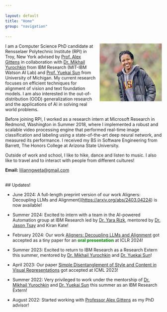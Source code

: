 ```yaml
---

layout: default
title: "Home"
group: "navigation"

---
```

<!-- <style>
img {
  border-radius: 50%;
}
</style> -->

<!-- <img style="float: right;" src="picture.png" height="250px" width="200px"> -->

<img style="float: right; padding: 0px 0px 10px 10px;" class="portrait" src="picture.png" width="200px">


I am a Computer Science PhD candidate at Rensselaer Polytechnic Institute (RPI) in Troy, New York advised by <a href="https://www.cs.rpi.edu/~gittea/">Prof. Alex Gittens</a> in collaboration with <a href="https://moonfolk.github.io">Dr. Mikhail Yurochkin</a> from IBM Research (MIT-IBM Watson AI Lab) and <a href="https://yuekai.github.io">Prof. Yuekai Sun</a> from University of Michigan. My current research focuses on efficient techniques for alignment of vision and text foundation models. I am also interested in the out-of-distribution (OOD) generalization research and the applications of AI in solving real world problems.

Before joining RPI, I worked as a research intern at Microsoft Research in Redmond, Washington in Summer 2018, where I implemented a robust and scalable video processing engine that performed real-time image classification and labeling using a state-of-the-art deep neural network, and measured its performance. I received my BS in Software Engineering from Barrett, The Honors College at Arizona State University.

<!-- In summer 2020, I had the opportunity to intern at IBM Research in Yorktown Heights New York, where I used Machine Learning and Natural Language Processing techniques to determine how vulnerabilities will most likely be exploited and by who. -->
Outside of work and school, I like to hike, dance and listen to music. I also like to travel and to interact with people from different cultures! 

<b>Email:</b> lilianngweta@gmail.com


<br>
## Updates! 

* June 2024: A full-length preprint version of our work Aligners: Decoupling LLMs and Alignment](https://arxiv.org/abs/2403.04224) is now available!

* Summer 2024: Excited to intern with a team in the AI-powered Automation group at IBM Research led by [Dr. Yara Rizk](https://scholar.google.com/citations?user=llV-0hwAAAAJ&hl=en), mentored by [Dr. Jason Tsay](https://www.jsntsay.com/) and Kiran Kate!

* February 2024: Our work [Aligners: Decoupling LLMs and Alignment](https://arxiv.org/abs/2403.04224) got accepted as a tiny paper for an <span style="color:green">**oral presentation**</span> at ICLR 2024!

* Summer 2023: Excited to return to IBM Research as a Research Extern this summer, mentored by <a href="https://moonfolk.github.io">Dr. Mikhail Yurochkin</a> and <a href="https://yuekai.github.io">Dr. Yuekai Sun</a>!

* April 2023: Our paper [Simple Disentanglement of Style and Content in Visual Representations](https://arxiv.org/abs/2302.09795) got accepted at ICML 2023!

* Summer 2022: Very privileged to work under the mentorship of <a href="https://moonfolk.github.io">Dr. Mikhail Yurochkin</a> and <a href="https://yuekai.github.io">Dr. Yuekai Sun</a> this summer as an IBM Research Extern!

* August 2022: Started working with <a href="https://www.cs.rpi.edu/~gittea/">Professor Alex Gittens</a> as my PhD advisor!

<!-- * May 2022: Started working with <a href="https://www.cs.rpi.edu/~gittea/">Professor Alex Gittens</a> as my PhD co-advisor!

* May 2021: Started working with <a href="https://sites.ecse.rpi.edu/~qji/">Professor Qiang Ji</a> as my PhD advisor!

* May 2021: Returned to IBM Research as a Research Intern!

* June 2020: Joining IBM Research as a Research Intern!

* May 2020: Finished my Computer Science PhD qualifiers!

* May 2020: Receiced my Master's degree in Computer Science from RPI! -->

